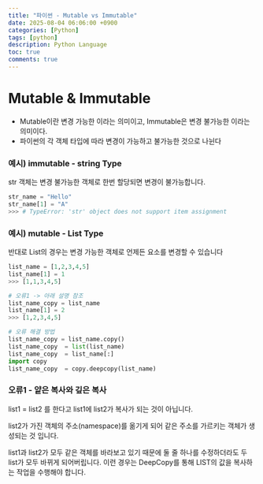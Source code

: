 ```yaml
---
title: "파이썬 - Mutable vs Immutable"
date: 2025-08-04 06:06:00 +0900
categories: [Python]
tags: [python]
description: Python Language
toc: true
comments: true
---
```


# Mutable & Immutable

- Mutable이란 변경 가능한 이라는 의미이고, Immutable은 변경 불가능한 이라는 의미이다.
- 파이썬의 각 객체 타입에 따라 변경이 가능하고 불가능한 것으로 나뉜다
### 예시) immutable - string Type

str 객체는 변경 불가능한 객체로 한번 할당되면 변경이 불가능합니다.

```python
str_name = "Hello"
str_name[1] = "A"
>>> # TypeError: 'str' object does not support item assignment
```

### 예시) mutable - List Type

반대로 List의 경우는 변경 가능한 객체로 언제든 요소를 변경할 수 있습니다

```python
list_name = [1,2,3,4,5]
list_name[1] = 1
>>> [1,1,3,4,5]

# 오류1 -> 아래 설명 참조
list_name_copy = list_name
list_name[1] = 2
>>> [1,2,3,4,5]

# 오류 해결 방법
list_name_copy = list_name.copy()
list_name_copy  = list(list_name)
list_name_copy  = list_name[:]
import copy
list_name_copy  = copy.deepcopy(list_name)
```

### 오류1 - 얕은 복사와 깊은 복사

list1 = list2 를 한다고 list1에 list2가 복사가 되는 것이 아닙니다.

list2가 가진 객체의 주소(namespace)를 옮기게 되어 같은 주소를 가르키는 객체가 생성되는 것 입니다.

list1과 list2가 모두 같은 객체를 바라보고 있기 때문에 둘 줄 하나를 수정하더라도 두 list가 모두 바뀌게 되어버립니다. 이런 경우는 DeepCopy를 통해 LIST의 값을 복사하는 작업을 수행해야 합니다.


